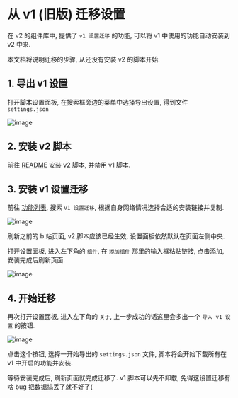 # 从 v1 (旧版) 迁移设置

在 v2 的组件库中, 提供了 `v1 设置迁移` 的功能, 可以将 v1 中使用的功能自动安装到 v2 中来.

本文档将说明迁移的步骤, 从还没有安装 v2 的脚本开始:

## 1. 导出 v1 设置
打开脚本设置面板, 在搜索框旁边的菜单中选择导出设置, 得到文件 `settings.json`

![image](https://user-images.githubusercontent.com/26504152/127772561-96410454-45eb-4a08-9223-6a97c1850abb.png)

## 2. 安装 v2 脚本
前往 [README](../README.md#安装) 安装 v2 脚本, 并禁用 v1 脚本.

## 3. 安装 v1 设置迁移
前往 [功能列表](./features/features.md), 搜索 `v1 设置迁移`, 根据自身网络情况选择合适的安装链接并复制.

![image](https://user-images.githubusercontent.com/26504152/127772680-9e227748-6685-4bb4-9afb-4e0b1e96b282.png)

刷新之前的 b 站页面, v2 脚本应该已经生效, 设置面板依然默认在页面左侧中央.

打开设置面板, 进入左下角的 `组件`, 在 `添加组件` 那里的输入框粘贴链接, 点击添加, 安装完成后刷新页面.

![image](https://user-images.githubusercontent.com/26504152/127772811-bc1ac97f-ecaa-4823-b694-c393d688ad35.png)

## 4. 开始迁移
再次打开设置面板, 进入左下角的 `关于`, 上一步成功的话这里会多出一个 `导入 v1 设置` 的按钮.

![image](https://user-images.githubusercontent.com/26504152/127772852-4594d882-9ce7-4059-a34c-366725ce36ff.png)

点击这个按钮, 选择一开始导出的 `settings.json` 文件, 脚本将会开始下载所有在 v1 中开启的功能并安装.

等待安装完成后, 刷新页面就完成迁移了. v1 脚本可以先不卸载, 免得这设置迁移有啥 bug 把数据搞丢了就不好了(
